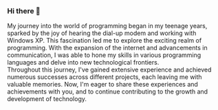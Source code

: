 ### Hi there 👋
My journey into the world of programming began in my teenage years, sparked by the joy of hearing the dial-up modem and working with Windows XP. This fascination led me to explore the exciting realm of programming. With the expansion of the internet and advancements in communication, I was able to hone my skills in various programming languages and delve into new technological frontiers.<br />
Throughout this journey, I've gained extensive experience and achieved numerous successes across different projects, each leaving me with valuable memories. Now, I'm eager to share these experiences and achievements with you, and to continue contributing to the growth and development of technology.

<!--
**zareshahi/zareshahi** is a ✨ _special_ ✨ repository because its `README.md` (this file) appears on your GitHub profile.

Here are some ideas to get you started:

- 🔭 I’m currently working on ...
- 🌱 I’m currently learning ...
- 👯 I’m looking to collaborate on ...
- 🤔 I’m looking for help with ...
- 💬 Ask me about ...
- 📫 How to reach me: ...
- 😄 Pronouns: ...
- ⚡ Fun fact: ...
-->

